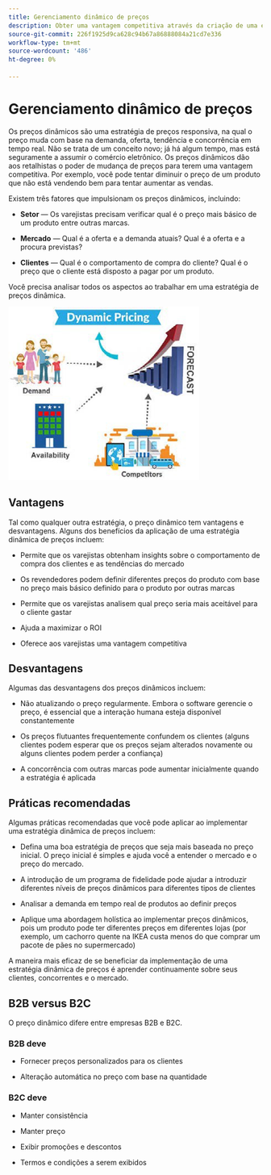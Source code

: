 ```yaml
---
title: Gerenciamento dinâmico de preços
description: Obter uma vantagem competitiva através da criação de uma estratégia para alterar dinamicamente os preços dos produtos com base nas condições do mercado.
source-git-commit: 226f1925d9ca628c94b67a86888084a21cd7e336
workflow-type: tm+mt
source-wordcount: '486'
ht-degree: 0%

---
```



# Gerenciamento dinâmico de preços

Os preços dinâmicos são uma estratégia de preços responsiva, na qual o preço muda com base na demanda, oferta, tendência e concorrência em tempo real. Não se trata de um conceito novo; já há algum tempo, mas está seguramente a assumir o comércio eletrônico. Os preços dinâmicos dão aos retalhistas o poder de mudança de preços para terem uma vantagem competitiva. Por exemplo, você pode tentar diminuir o preço de um produto que não está vendendo bem para tentar aumentar as vendas.

Existem três fatores que impulsionam os preços dinâmicos, incluindo:

- **Setor** — Os varejistas precisam verificar qual é o preço mais básico de um produto entre outras marcas.

- **Mercado** — Qual é a oferta e a demanda atuais? Qual é a oferta e a procura previstas?

- **Clientes** — Qual é o comportamento de compra do cliente? Qual é o preço que o cliente está disposto a pagar por um produto.

Você precisa analisar todos os aspectos ao trabalhar em uma estratégia de preços dinâmica.

![Diagrama de preços dinâmico](../../assets/playbooks/dynamic-pricing-diagram.png)

## Vantagens

Tal como qualquer outra estratégia, o preço dinâmico tem vantagens e desvantagens. Alguns dos benefícios da aplicação de uma estratégia dinâmica de preços incluem:

- Permite que os varejistas obtenham insights sobre o comportamento de compra dos clientes e as tendências do mercado

- Os revendedores podem definir diferentes preços do produto com base no preço mais básico definido para o produto por outras marcas

- Permite que os varejistas analisem qual preço seria mais aceitável para o cliente gastar

- Ajuda a maximizar o ROI

- Oferece aos varejistas uma vantagem competitiva

## Desvantagens

Algumas das desvantagens dos preços dinâmicos incluem:

- Não atualizando o preço regularmente. Embora o software gerencie o preço, é essencial que a interação humana esteja disponível constantemente

- Os preços flutuantes frequentemente confundem os clientes (alguns clientes podem esperar que os preços sejam alterados novamente ou alguns clientes podem perder a confiança)

- A concorrência com outras marcas pode aumentar inicialmente quando a estratégia é aplicada

## Práticas recomendadas

Algumas práticas recomendadas que você pode aplicar ao implementar uma estratégia dinâmica de preços incluem:

- Defina uma boa estratégia de preços que seja mais baseada no preço inicial. O preço inicial é simples e ajuda você a entender o mercado e o preço do mercado.

- A introdução de um programa de fidelidade pode ajudar a introduzir diferentes níveis de preços dinâmicos para diferentes tipos de clientes

- Analisar a demanda em tempo real de produtos ao definir preços

- Aplique uma abordagem holística ao implementar preços dinâmicos, pois um produto pode ter diferentes preços em diferentes lojas (por exemplo, um cachorro quente na IKEA custa menos do que comprar um pacote de pães no supermercado)

A maneira mais eficaz de se beneficiar da implementação de uma estratégia dinâmica de preços é aprender continuamente sobre seus clientes, concorrentes e o mercado.

## B2B versus B2C

O preço dinâmico difere entre empresas B2B e B2C.

### B2B deve

- Fornecer preços personalizados para os clientes

- Alteração automática no preço com base na quantidade

### B2C deve

- Manter consistência

- Manter preço

- Exibir promoções e descontos

- Termos e condições a serem exibidos
